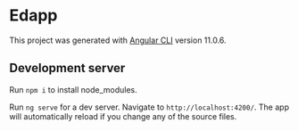 # Edapp

This project was generated with [Angular CLI](https://github.com/angular/angular-cli) version 11.0.6.

## Development server

Run `npm i` to install node_modules.

Run `ng serve` for a dev server. Navigate to `http://localhost:4200/`. The app will automatically reload if you change any of the source files.


